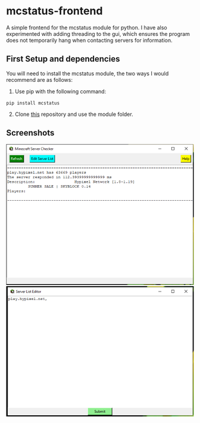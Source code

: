 # mcstatus-frontend
A simple frontend for the mcstatus module for python. I have also experimented with adding threading to the gui, which ensures the program does not temporarily hang when contacting servers for information.

## First Setup and dependencies
You will need to install the mcstatus module, the two ways I would recommend are as follows:
1. Use pip with the following command:
```
pip install mcstatus
```
2. Clone [this](https://github.com/py-mine/mcstatus) repository and use the module folder.

## Screenshots
![A screenshot of the main area of the gui](https://github.com/ojokenobi/mcstatus-frontend/blob/main/screenshots/MCservercheck1.PNG)
![A screenshot of the server list editor](https://github.com/ojokenobi/mcstatus-frontend/blob/main/screenshots/MCservercheck2.PNG)
